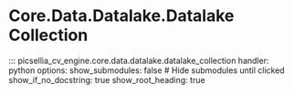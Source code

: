 # Core.Data.Datalake.Datalake Collection

::: picsellia_cv_engine.core.data.datalake.datalake_collection
    handler: python
    options:
        show_submodules: false  # Hide submodules until clicked
        show_if_no_docstring: true
        show_root_heading: true
